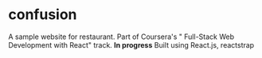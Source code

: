 # confusion
A sample website for restaurant. Part of Coursera's "
Full-Stack Web Development with React" track.
**In progress**
Built using React.js, reactstrap
